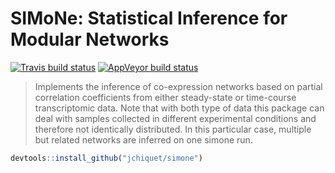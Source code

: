 
# SIMoNe: Statistical Inference for Modular Networks

[![Travis build
status](https://travis-ci.org/jchiquet/simone.svg?branch=master)](https://travis-ci.org/jchiquet/simone)
[![AppVeyor build
status](https://ci.appveyor.com/api/projects/status/github/jchiquet/simone?branch=master&svg=true)](https://ci.appveyor.com/project/jchiquet/simone)

> Implements the inference of co-expression networks based on partial
> correlation coefficients from either steady-state or time-course
> transcriptomic data. Note that with both type of data this package can
> deal with samples collected in different experimental conditions and
> therefore not identically distributed. In this particular case,
> multiple but related networks are inferred on one simone run.

``` r
devtools::install_github("jchiquet/simone")
```
